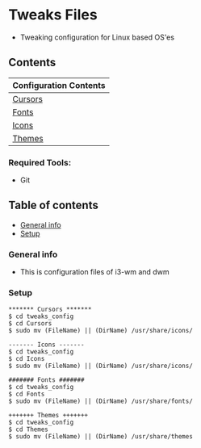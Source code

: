 # Tweaks Files
* Tweaking configuration for Linux based OS'es  

## Contents 

| 	Configuration Contents       | 
| ------------- |
| [Cursors](https://cutt.ly/7kfPdHc)		|
| [Fonts](https://cutt.ly/jkfPgOX)		|
| [Icons](https://cutt.ly/ykfPjWP)		|
| [Themes](https://kutt.it/Mv9WBW)		|

### Required Tools: 
* Git 

## Table of contents
* [General info](#general-info)
* [Setup](#setup)

### General info
* This is configuration files of i3-wm and dwm
	
### Setup 
```
******* Cursors *******
$ cd tweaks_config 
$ cd Cursors 
$ sudo mv (FileName) || (DirName) /usr/share/icons/

------- Icons -------
$ cd tweaks_config 
$ cd Icons 
$ sudo mv (FileName) || (DirName) /usr/share/icons/

####### Fonts #######
$ cd tweaks_config 
$ cd Fonts
$ sudo mv (FileName) || (DirName) /usr/share/fonts/

+++++++ Themes +++++++
$ cd tweaks_config 
$ cd Themes
$ sudo mv (FileName) || (DirName) /usr/share/themes
